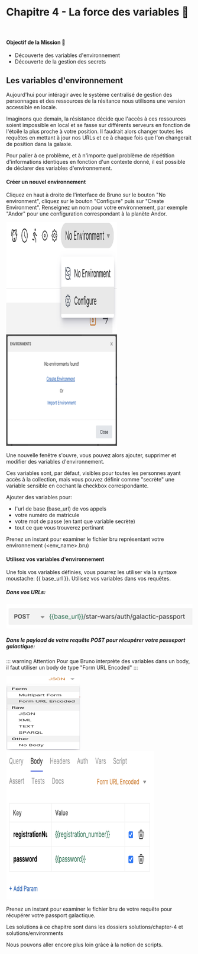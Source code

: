 # Chapitre 4 - La force des variables 💪
&nbsp;

#### Objectif de la Mission 🎯
- Découverte des variables d'environnement
- Découverte de la gestion des secrets

## Les variables d'environnement

Aujourd'hui pour intéragir avec le système centralisé de gestion des personnages et des ressources de la résitance nous utilisons une version accessible en locale.

Imaginons que demain, la résistance décide que l'accès à ces ressources soient impossible en local et se fasse sur différents serveurs en fonction de l'étoile la plus proche à votre position. Il faudrait alors changer toutes les requêtes en mettant à jour nos URLs et ce à chaque fois que l'on changerait de position dans la galaxie.

Pour palier à ce problème, et à n'importe quel problème de répétition d'informations identiques en fonction d'un contexte donné, il est possible de déclarer des variables d'environnement.

#### Créer un nouvel environnement

Cliquez en haut à droite de l'interface de Bruno sur le bouton "No environment", cliquez sur le bouton "Configure" puis sur "Create Environment".
Renseignez un nom pour votre environnement, par exemple "Andor" pour une configuration correspondant à la planète Andor.


<img src="./assets/bruno_configure_env_menu.png" width="300" height="300">
<img src="./assets/bruno_configure_env_popup.png" width="300" height="300">

Une nouvelle fenêtre s'ouvre, vous pouvez alors ajouter, supprimer et modifier des variables d'environnement.

Ces variables sont, par défaut, visibles pour toutes les personnes ayant accès à la collection, mais vous pouvez définir comme "secrète" une variable sensible en cochant la checkbox correspondante. 

Ajouter des variables pour:
- l'url de base (base_url) de vos appels
- votre numéro de matricule
- votre mot de passe (en tant que variable secrète)
- tout ce que vous trouverez pertinant

Prenez un instant pour examiner le fichier bru représentant votre environnement (<env_name>.bru)

#### Utilisez vos variables d'environnement

Une fois vos variables définies, vous pourrez les utiliser via la syntaxe moustache: &#123;&#123; base_url &#125;&#125;.
Utilisez vos variables dans vos requêtes.

##### Dans vos URLs:

<img src="./assets/bruno_var_env_in_url.png">

##### Dans le payload de votre requête POST pour récupérer votre passeport galactique:

::: warning Attention
Pour que Bruno interprète des variables dans un body, il faut utiliser un body de type "Form URL Encoded"
:::

<img src="./assets/bruno_set_body_form_url_encoded.png" width="200" height="200">
<img src="./assets/bruno_set_body_with_env_vars.png" width="400" height="400">

Prenez un instant pour examiner le fichier bru de votre requête pour récupérer votre passport galactique.

<Solution title="Besoint d'un coup de main ?">
Les solutions à ce chapitre sont dans les dossiers solutions/chapter-4 et solutions/environments
</Solution>

Nous pouvons aller encore plus loin grâce à la notion de scripts.
